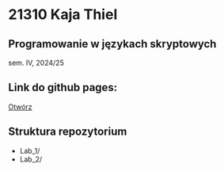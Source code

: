 # 21310 Kaja Thiel 

## Programowanie w językach skryptowych 
sem. IV, 2024/25

## Link do github pages: 
[Otwórz](https://kajciuch.github.io/Programowanie_w_jezykach_skryptowych/Lab_3/)


## Struktura repozytorium
- Lab_1/
- Lab_2/


